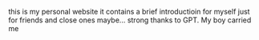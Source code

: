 
this is my personal website
it contains a brief introductioin for myself
just for friends and close ones maybe...
strong thanks to GPT. My boy carried me
